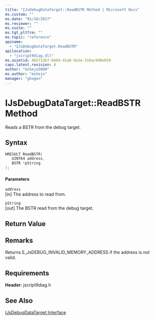 ```yaml
---
title: "IJsDebugDataTarget::ReadBSTR Method | Microsoft Docs"
ms.custom: ""
ms.date: "01/18/2017"
ms.reviewer: ""
ms.suite: ""
ms.tgt_pltfrm: ""
ms.topic: "reference"
apiname: 
  - "IJsDebugDataTarget.ReadBSTR"
apilocation: 
  - "jscript9diag.dll"
ms.assetid: 4b571db7-04b9-42a0-9a3e-310ac9d0e659
caps.latest.revision: 4
author: "mikejo5000"
ms.author: "mikejo"
manager: "ghogen"
---
```

# IJsDebugDataTarget::ReadBSTR Method
Reads a BSTR from the debug target.  
  
## Syntax  
  
```cpp
HRESULT ReadBSTR(  
   UINT64 address,  
   BSTR *pString  
);  
```  
  
#### Parameters  
 `address`  
 [in] The address to read from.  
  
 `pString`  
 [out] The BSTR read from the debug target.  
  
## Return Value  
  
## Remarks  
 Returns E_JsDEBUG_INVALID_MEMORY_ADDRESS if the address is not valid.  
  
## Requirements  
 **Header:** jscript9diag.h  
  
## See Also  
 [IJsDebugDataTarget Interface](../../winscript/reference/ijsdebugdatatarget-interface.md)